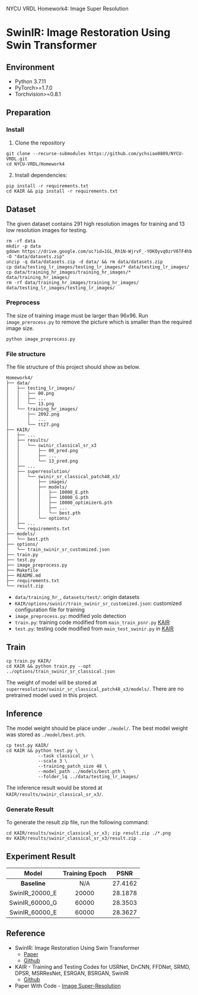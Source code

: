 NYCU VRDL Homework4: Image Super Resolution
# SwinIR: Image Restoration Using Swin Transformer

## Environment
- Python 3.7.11
- PyTorch>=1.7.0
- Torchvision>=0.8.1

## Preparation
### Install
1. Clone the repository
```
git clone --recurse-submodules https://github.com/ychsiao0809/NYCU-VRDL.git
cd NYCU-VRDL/Homework4
```
2. Install dependencies:
```
pip install -r requirements.txt
cd KAIR && pip install -r requirements.txt 
```

## Dataset
The given dataset contains 291 high resolution images for training and 13 low resolution images for testing.
```
rm -rf data
mkdir -p data
gdown https://drive.google.com/uc?id=1GL_Rh1N-WjrvF_-YOKOyvq0zrV6TF4hb -O "data/datasets.zip"
unzip -q data/datasets.zip -d data/ && rm data/datasets.zip
cp data/testing_lr_images/testing_lr_images/* data/testing_lr_images/
cp data/training_hr_images/training_hr_images/* data/training_hr_images/
rm -rf data/training_hr_images/training_hr_images/ data/testing_lr_images/testing_lr_images/
```

### Preprocess
The size of training image must be larger than 96x96. Run `image_prerocess.py` to remove the picture which is smaller than the required image size.
```  
python image_preprocess.py
```

### File structure
The file structure of this project should show as below.
```
Homework4/
├── data/
│   ├── testing_lr_images/
│   │   ├── 00.png
│   │   ├── ...
│   │   └── 13.png
│   └── training_hr_images/
│       ├── 2092.png
│       │   ...
│       └── tt27.png
├── KAIR/
│   ├── ...
│   ├── results/
│   │   └── swinir_classical_sr_x3
│   │       ├── 00_pred.png
│   │       ├── ...
│   │       └── 13_pred.png
│   ├── ...
│   ├── superresolution/
│   │   └── swinir_sr_classical_patch48_x3/
│   │       ├── images/
│   │       ├── models/
│   │       │   ├── 10000_E.pth
│   │       │   ├── 10000_G.pth
│   │       │   ├── 10000_optimizerG.pth
│   │       │   ├── ...
│   │       │   └── best.pth
│   │       └── options/
│   ├── ...
│   └── requirements.txt
├── models/
│   └── best.pth
├── options/
│   └── train_swinir_sr_customized.json
├── train.py
├── test.py
├── image_preprocess.py
├── Makefile
├── README.md
├── requirements.txt
└── result.zip
```
- `data/training_hr_`, `datasets/test/`: origin datasets
- `KAIR/options/swinir/train_swinir_sr_customized.json`: customized configuration file for training
- `image_preprocess.py`: modified yolo detection
- `train.py`: training code modified from `main_train_psnr.py` [KAIR](https://github.com/cszn/KAIR)
- `test.py`: testing code modified from `main_test_swinir.py` in [KAIR](https://github.com/cszn/KAIR)

## Train
```
cp train.py KAIR/
cd KAIR && python train.py --opt ../options/train_swinir_sr_classical.json
```
The weight of model will be stored at `superresolution/swinir_sr_classical_patch48_x3/models/`.
There are no pretrained model used in this project.

## Inference
The model weight should be place under `./model/`.
The best model weight was stored as `./model/best.pth`.
```
cp test.py KAIR/
cd KAIR && python test.py \
            --task classical_sr \
            --scale 3 \
            --training_patch_size 48 \
            --model_path ../models/best.pth \
            --folder_lq ../data/testing_lr_images/
```

The inference result would be stored at `KAIR/results/swinir_classical_sr_x3/`.

### Generate Result
To generate the result zip file, run the following command:
```
cd KAIR/results/swinir_classical_sr_x3; zip result.zip ./*.png 
mv KAIR/results/swinir_classical_sr_x3/result.zip .
```

## Experiment Result

Model | Training Epoch | PSNR
:--: | :--: | --
**Baseline** | N/A | 27.4162
SwinIR_20000_E | 20000 | 28.1878
SwinIR_60000_G | 60000 | 28.3503
SwinIR_60000_E | 60000 | 28.3627


## Reference
- SwinIR: Image Restoration Using Swin Transformer
  - [Paper](https://arxiv.org/abs/2108.10257)
  - [Github](https://github.com/JingyunLiang/SwinIR#Testing)
- KAIR - Training and Testing Codes for USRNet, DnCNN, FFDNet, SRMD, DPSR, MSRResNet, ESRGAN, BSRGAN, SwinIR
  - [Github](https://github.com/cszn/KAIR)
- Paper With Code - [Image Super-Resolution](https://paperswithcode.com/sota/image-super-resolution-on-set5-4x-upscaling)
